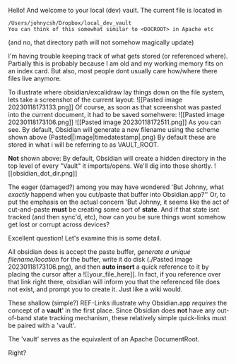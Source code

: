 Hello! And welcome to your local (dev) vault.  The current file is located in
```
/Users/johnycsh/Dropbox/local_dev_vault
You can think of this somewhat similar to <DOCROOT> in Apache etc
```
(and no, that directory path will not somehow magically update)

I'm having trouble keeping track of what gets stored (or referenced where). Partially this is probably because I am old and my working memory fits on an index card. But also,  most people dont usually care how/where there files live anymore. 

To illustrate where obsidian/excalidraw lay things down on the file system, lets take a screenshot of the current layout:
![[Pasted image 20230118173133.png]]
Of course, as soon as that screenshot was pasted into the current document, it had to be saved somehwere:
![[Pasted image 20230118173106.png]]
![[Pasted image 20230118172511.png]]
As you can see. By default, Obsidian will generate a new filename using the scheme shown above (Pasted||image|timedatestamp|.png) By default these are stored in what i will be referring to as VAULT_ROOT.

**Not** shown above: By default, Obsidian will create a hidden  directory in the top level of every "Vault" it imports/opens. We'll dig into those shortly.
![[obsidian_dot_dir.png]]


The eager (damaged?) among you may have wondered 'But Johnny, what *exactly* happend when you cut/paste that buffer into Obsidian.app?'' Or, to put the emphasis on the actual concern 'But Johnny, it seems like the act of cut-and-paste **must** be creating some sort of **state**. And if that state isnt tracked (and then sync'd, etc), how can you be sure things wont somehow get lost or corrupt across devices?

Excellent question! Let's examine this is some detail.

All obsidian does is accept the paste buffer, *generate a unique filename/location* for the buffer, write it do disk (./Pasted image 20230118173106.png), and then __auto insert__ a quick reference to it by placing the cursor after a ![[your_file_here]].  In fact, if you reference over that link right there, obsidian will inform you that the referenced file does not exist, and prompt you to create it. Just like a wiki would.

These shallow (simple?) REF-Links illustrate why Obsidian.app *requires* the concept of a **vault**' in the first place. Since Obsidian does __not__ have any out-of-band state tracking mechanism, these relatively simple quick-links must be paired with a 'vault'. 

The 'vault' serves as the equivalent of an Apache DocumentRoot.

Right?



